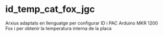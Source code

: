 # id_temp_cat_fox_jgc
Arxius adaptats en llenguatge per configurar ID i PAC Arduino MKR 1200 Fox i per obtenir la temperatura interna de la placa
